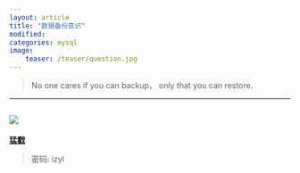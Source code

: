 ```yaml
---
layout: article
title: "数据备份意识"
modified:
categories: mysql
image:
    teaser: /teaser/question.jpg
---
```


> No one cares if you can backup， only that you can restore.  

---

![](http://i.imgur.com/86m1JOw.png)
---
[**猛戳**](http://naotu.baidu.com/file/df8900280874f601bb5b5eb72dccfd19?token=d1f53e76ef3eb9cb)    
> 密码: izyl